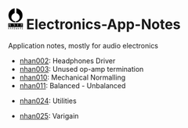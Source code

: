 # <a href="https://www.noizhardware.com/"><img src="img/nhfull_tiny.png" alt="noizHARDWARE logo" width="30"/></a> Electronics-App-Notes

Application notes, mostly for audio electronics

* [nhan002](nhan002_headphones_driver/nhan002.md): Headphones Driver
* [nhan003](nhan003_unused_opamp/nhan003.md): Unused op-amp termination
* [nhan010](nhan010_mechanical_normalling/nhan010.md): Mechanical Normalling
* [nhan011](nhan011_balanced_unbalanced/nhan011.md): Balanced - Unbalanced
- [nhan024](nhan024_utilities/nhan024.md): Utilities
* [nhan025](nhan025_varigain/nhan025.md): Varigain

<!--
---
<center>
     <a href="https://www.noizhardware.com/">
          <img src="img/nhfavico_black.png" alt="noizHARDWARE logo" width="20"/></center></a>
          -->